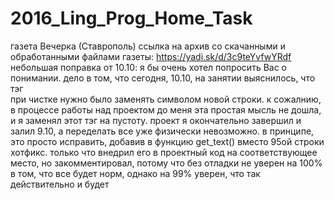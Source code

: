# 2016_Ling_Prog_Home_Task
газета Вечерка (Ставрополь)
ссылка на архив cо скачанными и обработанными файлами газеты: https://yadi.sk/d/3c9teYvfwYRdf
небольшая поправка от 10.10: я бы очень хотел попросить Вас о понимании. дело в том, что сегодня, 10.10, на занятии выяснилось, что тэг <br> при чистке нужно было заменять символом новой строки. к сожалнию, в процессе работы над проектом до меня эта простая мысль не дошла, и я заменял этот тэг на пустоту. проект я окончательно завершил и залил 9.10, а переделать все уже физически невозможно. в принципе, это просто исправить, добавив в функцию get_text() вместо 95ой строки хотфикс. только что внедрил его в проектный код на соответствующее место, но закомментировал, потому что без отладки не уверен на 100% в том, что все будет норм, однако на 99% уверен, что так действительно и будет
